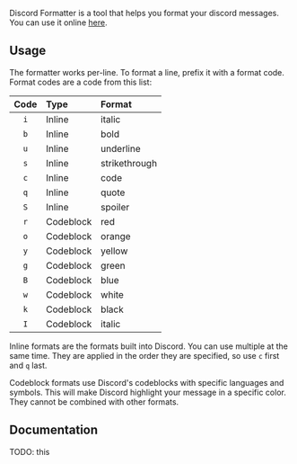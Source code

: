Discord Formatter is a tool that helps you format your discord messages. You can use it online [here](https://jerbear2008.github.io/discord-formatter).

## Usage
The formatter works per-line. To format a line, prefix it with a format code. Format codes are a code from this list:

Code | Type      | Format
:---:|:----------|:------
`i`  | Inline    | italic
`b`  | Inline    | bold
`u`  | Inline    | underline
`s`  | Inline    | strikethrough
`c`  | Inline    | code
`q`  | Inline    | quote
`S`  | Inline    | spoiler
`r`  | Codeblock | red
`o`  | Codeblock | orange
`y`  | Codeblock | yellow
`g`  | Codeblock | green
`B`  | Codeblock | blue
`w`  | Codeblock | white
`k`  | Codeblock | black
`I`  | Codeblock | italic

Inline formats are the formats built into Discord. You can use multiple at the same time. They are applied in the order they are specified, so use `c` first and `q` last.

Codeblock formats use Discord's codeblocks with specific languages and symbols. This will make Discord highlight your message in a specific color. They cannot be combined with other formats.

## Documentation
TODO: this

